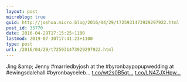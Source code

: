 ```yaml
---
layout: post
microblog: true
guid: http://joshua.micro.blog/2016/04/29/t725931473929297922.html
post_id: 35770
date: 2016-04-29T17:15:25+1100
lastmod: 2019-07-30T17:41:23+1100
type: post
url: /2016/04/29/t725931473929297922.html
---
```

Jing &amp;amp; Jenny #marriedbyjosh at the #byronbaypopupwedding at #ewingsdalehall #byronbayceleb… [t.co/wt2s0B5qt...](https://t.co/wt2s0B5qts) [t.co/LN4ZJXHpw...](https://t.co/LN4ZJXHpwR)
